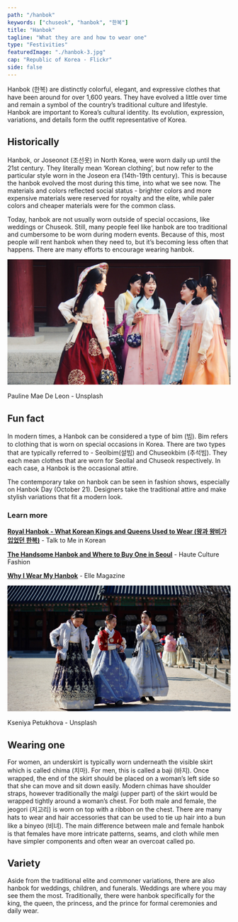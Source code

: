 ```yaml
---
path: "/hanbok"
keywords: ["chuseok", "hanbok", "한복"]
title: "Hanbok"
tagline: "What they are and how to wear one"
type: "Festivities"
featuredImage: "./hanbok-3.jpg"
cap: "Republic of Korea - Flickr"
side: false
---
```


<p>
Hanbok (한복) are distinctly colorful, elegant, and expressive clothes that have been around for over 1,600 years. They have evolved a little over time and remain a symbol of the country’s traditional culture and lifestyle. Hanbok are important to Korea’s cultural identity. Its evolution, expression, variations, and details form the outfit representative of Korea. 
</p>


<h2 class="blog-header--2 mt-5">Historically</h2>
<p>
Hanbok, or Joseonot (조선옷) in North Korea, were worn daily up until the 21st century. They literally mean ‘Korean clothing’, but now refer to the particular style worn in the Joseon era (14th-19th century). This is because the hanbok evolved the most during this time, into what we see now. The materials and colors reflected social status - brighter colors and more expensive materials were reserved for royalty and the elite, while paler colors and cheaper materials were for the common class.
</p>
<p class="blog-p">
Today, hanbok are not usually worn outside of special occasions, like weddings or Chuseok. Still, many people feel like hanbok are too traditional and cumbersome to be worn during modern events. Because of this, most people will rent hanbok when they need to, but it’s becoming less often that happens. There are many efforts to encourage wearing hanbok. 
</p>

![Hanbok-2](hanbok-2.jpg)
<p class="blog-cap">Pauline Mae De Leon - Unsplash</p>
<h2 class="blog-header--2">Fun fact</h2>
<p>
In modern times, a Hanbok can be considered a type of bim (빔). Bim refers to clothing that is worn on special occasions in Korea. There are two types that are typically referred to - Seolbim(설빔) and Chuseokbim (추석빔). They each mean clothes that are worn for Seollal and Chuseok respectively. In each case, a Hanbok is the occasional attire. 
</p>
<p class="blog-p">
The contemporary take on hanbok can be seen in fashion shows, especially on Hanbok Day (October 21). Designers take the traditional attire and make stylish variations that fit a modern look.
</p>

<div class="blog-link__box">
    <h3 class="blog-link__header">Learn more</h3>
    <div class="blog-link__body">
        <p class="blog-link"><u><b><a href="https://www.youtube.com/watch?v=jue7fPFEq-0" target="_blank" rel="noopener noreferrer">Royal Hanbok - What Korean Kings and Queens Used to Wear (왕과 왕비가 입었던 한복)</a></b></u> - Talk to Me in Korean</p>
        <p class="blog-link"><u><b><a href="https://hauteculturefashion.com/where-to-rent-and-buy-a-hanbok-in-seoul/" target="_blank" rel="noopener noreferrer">The Handsome Hanbok and Where to Buy One in Seoul</a></b></u> - Haute Culture Fashion</p>
        <p class="blog-link"><u><b><a href="https://www.elle.com/fashion/a23315975/the-hanboks-tale-crystal-hana-kim/" target="_blank" rel="noopener noreferrer">Why I Wear My Hanbok</a></b></u> - Elle Magazine</p>
    </div>
</div>

![Hanbok-1](hanbok-1.jpg)
<p class="blog-cap">Kseniya Petukhova - Unsplash</p>
<h2 class="blog-header--2">Wearing one</h2>
<p>
For women, an underskirt is typically worn underneath the visible skirt which is called chima (치마). For men, this is called a baji (바지). Once wrapped, the end of the skirt should be placed on a woman’s left side so that she can move and sit down easily. Modern chimas have shoulder straps, however traditionally the malgi (upper part) of the skirt would be wrapped tightly around a woman’s chest. For both male and female, the jeogori (저고리) is worn on top with a ribbon on the chest. There are many hats to wear and hair accessories that can be used to tie up hair into a bun like a binyeo (비녀). The main difference between male and female hanbok is that females have more intricate patterns, seams, and cloth while men have simpler components and often wear an overcoat called po.
</p>

<h2 class="blog-header--2 mt-5">Variety</h2>
<p>
Aside from the traditional elite and commoner variations, there are also hanbok for weddings, children, and funerals. Weddings are where you may see them the most. Traditionally, there were hanbok specifically for the king, the queen, the princess, and the prince for formal ceremonies and daily wear. 
</p>
